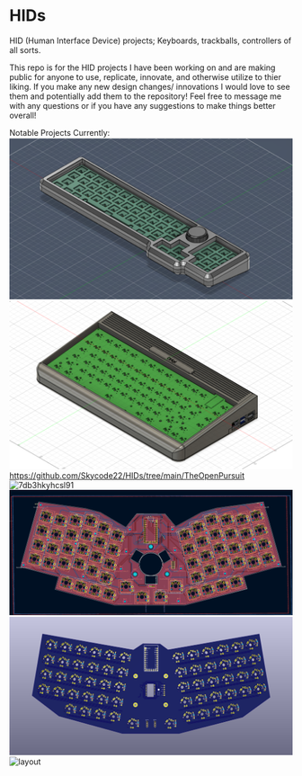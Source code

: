 # HIDs
HID (Human Interface Device) projects; Keyboards, trackballs, controllers of all sorts.

This repo is for the HID projects I have been working on and are making public for anyone to use,
replicate, innovate, and otherwise utilize to thier liking. If you make any new design changes/ innovations
I would love to see them and potentially add them to the repository!
Feel free to message me with any questions or if you have any suggestions to make things better overall!

Notable Projects Currently:
![alt text](https://github.com/Skycode22/HIDs/blob/main/TrashTruck/V1/Pics/Screenshot%202023-04-16%20004625.png)
![alt text](https://github.com/Skycode22/HIDs/blob/main/C64.pi/pictures/fusion360%20home%20view.png)
https://github.com/Skycode22/HIDs/tree/main/TheOpenPursuit
![7db3hkyhcsl91](https://user-images.githubusercontent.com/97566685/190521196-0bf4ba36-8c6a-49fb-9d13-47eca6dc2666.jpg)
![alt text](https://github.com/Skycode22/HIDs/blob/main/KaijuKeyboards(x3%20finalized)/Mothra(Final)/Pics/kicad1.PNG)
![alt text](https://github.com/Skycode22/HIDs/blob/main/KaijuKeyboards(x3%20finalized)/Gigan(Final)/Pics/Capture.PNG)
![layout](https://user-images.githubusercontent.com/97566685/190521313-acab4869-4a3c-4f27-848c-7a831261166e.PNG)
